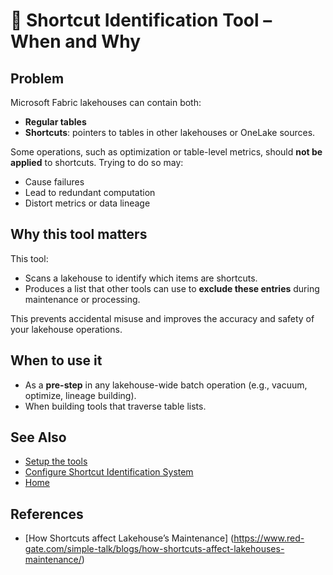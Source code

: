 # 🧭 Shortcut Identification Tool – When and Why

## Problem

Microsoft Fabric lakehouses can contain both:
- **Regular tables**
- **Shortcuts**: pointers to tables in other lakehouses or OneLake sources.

Some operations, such as optimization or table-level metrics, should **not be applied** to shortcuts. Trying to do so may:
- Cause failures
- Lead to redundant computation
- Distort metrics or data lineage

## Why this tool matters

This tool:
- Scans a lakehouse to identify which items are shortcuts.
- Produces a list that other tools can use to **exclude these entries** during maintenance or processing.

This prevents accidental misuse and improves the accuracy and safety of your lakehouse operations.

## When to use it

- As a **pre-step** in any lakehouse-wide batch operation (e.g., vacuum, optimize, lineage building).
- When building tools that traverse table lists.

## See Also

- [Setup the tools](https://github.com/Onyx-Data/FabOps-Toolkit/blob/main/docs/Setup)
- [Configure Shortcut Identification System](https://github.com/Onyx-Data/FabOps-Toolkit/blob/main/docs/How-to-Set-Up-Tool-docs/Shortcut-Identification-System)
- [Home](https://github.com/Onyx-Data/FabOps-Toolkit/blob/main/README.md)

## References

- [How Shortcuts affect Lakehouse’s Maintenance] (https://www.red-gate.com/simple-talk/blogs/how-shortcuts-affect-lakehouses-maintenance/)
